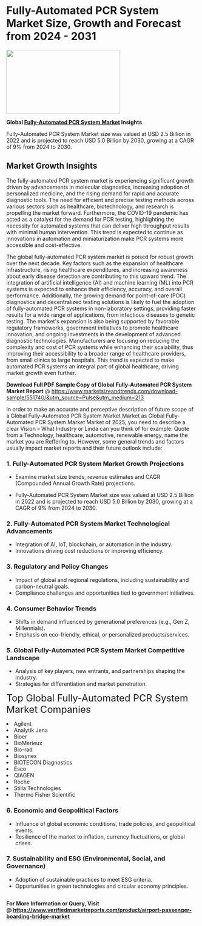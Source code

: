 <H1>Fully-Automated PCR System Market Size, Growth and Forecast from 2024 - 2031</H1><img class="aligncenter size-medium wp-image-584254" src="https://thirdeyenews.in/wp-content/uploads/2024/09/Global-Market-Research-300x168.jpeg" alt="" width="300" height="168" /><p><strong>Global&nbsp;<a href="https://www.marketsizeandtrends.com/download-sample/551740/&amp;utm_source=Pulse&amp;utm_medium=213">Fully-Automated PCR System Market</a> Insights</strong></p><p>Fully-Automated PCR System Market size was valued at USD 2.5 Billion in 2022 and is projected to reach USD 5.0 Billion by 2030, growing at a CAGR of 9% from 2024 to 2030.</p><p><h2>Market Growth Insights</h2> <p>The fully-automated PCR system market is experiencing significant growth driven by advancements in molecular diagnostics, increasing adoption of personalized medicine, and the rising demand for rapid and accurate diagnostic tools. The need for efficient and precise testing methods across various sectors such as healthcare, biotechnology, and research is propelling the market forward. Furthermore, the COVID-19 pandemic has acted as a catalyst for the demand for PCR testing, highlighting the necessity for automated systems that can deliver high throughput results with minimal human intervention. This trend is expected to continue as innovations in automation and miniaturization make PCR systems more accessible and cost-effective.</p> <p></p> <p>The global fully-automated PCR system market is poised for robust growth over the next decade. Key factors such as the expansion of healthcare infrastructure, rising healthcare expenditures, and increasing awareness about early disease detection are contributing to this upward trend. The integration of artificial intelligence (AI) and machine learning (ML) into PCR systems is expected to enhance their efficiency, accuracy, and overall performance. Additionally, the growing demand for point-of-care (POC) diagnostics and decentralized testing solutions is likely to fuel the adoption of fully-automated PCR systems in non-laboratory settings, providing faster results for a wide range of applications, from infectious diseases to genetic testing. The market's expansion is also being supported by favorable regulatory frameworks, government initiatives to promote healthcare innovation, and ongoing investments in the development of advanced diagnostic technologies. Manufacturers are focusing on reducing the complexity and cost of PCR systems while enhancing their scalability, thus improving their accessibility to a broader range of healthcare providers, from small clinics to large hospitals. This trend is expected to make automated PCR systems an integral part of global healthcare, driving market growth even further.</p> <p></p><p><span class=""><strong>Download Full PDF Sample Copy of Global Fully-Automated PCR System Market Report</strong> @ <a href="https://www.marketsizeandtrends.com/download-sample/551740/&amp;utm_source=Pulse&amp;utm_medium=213" target="_blank">https://www.marketsizeandtrends.com/download-sample/551740/&amp;utm_source=Pulse&amp;utm_medium=213</a></span></p><p>In order to make an accurate and perceptive description of future scope of a Global&nbsp;Fully-Automated PCR System Market Market as Global&nbsp;Fully-Automated PCR System Market Market of 2025, you need to describe a clear Vision &ndash; What Industry or Linda can you think of for example: Quote from a Technology, healthcare, automotive, renewable energy, name the market you are Reffering to. However, some general trends and factors usually impact market reports and their future outlook include:</p><h3>1.&nbsp;<strong>Fully-Automated PCR System Market Growth Projections</strong></h3><ul><li>Examine market size trends, revenue estimates and CAGR (Compounded Annual Growth Rate) projections.</li><li><p>Fully-Automated PCR System Market size was valued at USD 2.5 Billion in 2022 and is projected to reach USD 5.0 Billion by 2030, growing at a CAGR of 9% from 2024 to 2030.</p></li></ul><h3>2.&nbsp;<strong>Fully-Automated PCR System Market Technological Advancements</strong></h3><ul><li>Integration of AI, IoT, blockchain, or automation in the industry.</li><li>Innovations driving cost reductions or improving efficiency.</li></ul><h3>3.&nbsp;<strong>Regulatory and Policy Changes</strong></h3><ul><li>Impact of global and regional regulations, including sustainability and carbon-neutral goals.</li><li>Compliance challenges and opportunities tied to government initiatives.</li></ul><h3>4.&nbsp;<strong>Consumer Behavior Trends</strong></h3><ul><li>Shifts in demand influenced by generational preferences (e.g., Gen Z, Millennials).</li><li>Emphasis on eco-friendly, ethical, or personalized products/services.</li></ul><h3>5.&nbsp;<strong>Global Fully-Automated PCR System Market Competitive Landscape</strong></h3><ul><li>Analysis of key players, new entrants, and partnerships shaping the industry.</li><li>Strategies for differentiation and market penetration.</li></ul><p data-pm-slice="1 1 []"><span style="color: inherit; font-family: inherit; font-size: 25px;">Top Global Fully-Automated PCR System Market Companies</span></p><div class="" data-test-id=""><p><li>Agilent</li><li> Analytik Jena</li><li> Bioer</li><li> BioMerieux</li><li> Bio-rad</li><li> Biosynex</li><li> BIOTECON Diagnostics</li><li> Esco</li><li> QIAGEN</li><li> Roche</li><li> Stilla Technologies</li><li> Thermo Fisher Scientific</li></p></div><h3>6.&nbsp;<strong>Economic and Geopolitical Factors</strong></h3><ul><li>Influence of global economic conditions, trade policies, and geopolitical events.</li><li>Resilience of the market to inflation, currency fluctuations, or global crises.</li></ul><h3>7.&nbsp;<strong>Sustainability and ESG (Environmental, Social, and Governance)</strong></h3><ul><li>Adoption of sustainable practices to meet ESG criteria.</li><li>Opportunities in green technologies and circular economy principles.</li></ul><h2><strong style="font-size: 14px;">For More Information or Query, Visit @&nbsp;</strong><a style="background-color: #ffffff; font-size: 14px;" href="https://www.marketsizeandtrends.com/report/fully-automated-pcr-system-market/" target="_blank">https://www.verifiedmarketreports.com/product/airport-passenger-boarding-bridge-market</a></h2>
